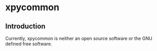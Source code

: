 # xpycommon

## Introduction

Currently, xpycommon is neither an open source software or the GNU defined free software.
